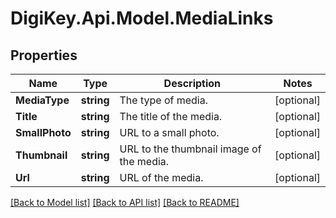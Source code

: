# DigiKey.Api.Model.MediaLinks
## Properties

Name | Type | Description | Notes
------------ | ------------- | ------------- | -------------
**MediaType** | **string** | The type of media. | [optional] 
**Title** | **string** | The title of the media. | [optional] 
**SmallPhoto** | **string** | URL to a small photo. | [optional] 
**Thumbnail** | **string** | URL to the thumbnail image of the media. | [optional] 
**Url** | **string** | URL of the media. | [optional] 

[[Back to Model list]](../README.md#documentation-for-models) [[Back to API list]](../README.md#documentation-for-api-endpoints) [[Back to README]](../README.md)


